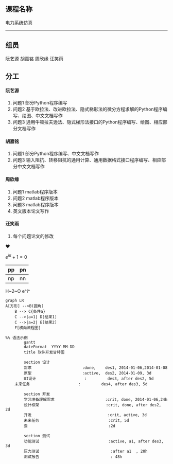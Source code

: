 ## 课程名称

电力系统仿真

---

## 组员

阮艺源 胡嘉铭 周欣缘 汪笑雨

## 分工

#### 阮艺源
1. 问题1 部分Python程序编写
2. 问题2 基于欧拉法、改进欧拉法、隐式梯形法的微分方程求解的Python程序编写、绘图、中文文档写作
3. 问题3 通用牛顿拉夫逊法、隐式梯形法接口的Python程序编写、绘图、相应部分文档写作

#### 胡嘉铭
1. 问题1 部分Python程序编写、中文文档写作
2. 问题3 输入阻抗、转移阻抗的通用计算、通用数据格式接口程序编写、相应部分中文文档写作

#### 周欣缘
1. 问题1 matlab程序版本
2. 问题2 matlab程序版本
3. 问题3 matlab程序版本
4. 英文版本论文写作

#### 汪笑雨
1. 每个问题论文的修改

:heart:

$e^{i\pi} + 1 =0$

| pp   | pn   |
| ---- | ---- |
| np   | nn   |

H~2~O e^i^

```mermaid
graph LR
A[方形] -->B(圆角)
    B --> C{条件a}
    C -->|a=1| D[结果1]
    C -->|a=2| E[结果2]
    F[横向流程图]
```

```mermaid
%% 语法示例
        gantt
        dateFormat  YYYY-MM-DD
        title 软件开发甘特图

        section 设计
        需求                      :done,    des1, 2014-01-06,2014-01-08
        原型                      :active,  des2, 2014-01-09, 3d
        UI设计                     :         des3, after des2, 5d
    未来任务                     :         des4, after des3, 5d

        section 开发
        学习准备理解需求                      :crit, done, 2014-01-06,24h
        设计框架                             :crit, done, after des2, 2d
        开发                                 :crit, active, 3d
        未来任务                              :crit, 5d
        耍                                   :2d

        section 测试
        功能测试                              :active, a1, after des3, 3d
        压力测试                               :after a1  , 20h
        测试报告                               : 48h
```

